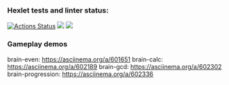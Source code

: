 ### Hexlet tests and linter status:
[![Actions Status](https://github.com/igshipilov/frontend-project-44/workflows/hexlet-check/badge.svg)](https://github.com/igshipilov/frontend-project-44/actions)
<a href="https://codeclimate.com/github/codeclimate/codeclimate/maintainability"><img src="https://api.codeclimate.com/v1/badges/a99a88d28ad37a79dbf6/maintainability" /></a>
<a href="https://codeclimate.com/github/codeclimate/codeclimate/test_coverage"><img src="https://api.codeclimate.com/v1/badges/a99a88d28ad37a79dbf6/test_coverage" /></a>

### Gameplay demos

brain-even: https://asciinema.org/a/601651
brain-calc: https://asciinema.org/a/602189
brain-gcd: https://asciinema.org/a/602302
brain-progression: https://asciinema.org/a/602336
